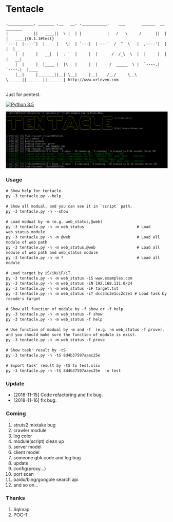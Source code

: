 # Tentacle

```
.___________. _______ .__   __. .___________.    ___       ______  __       _______
|           ||   ____||  \ |  | |           |   /   \     /      ||  |     |   ____|{0.1.1#test}
`---|  |----`|  |__   |   \|  | `---|  |----`  /  ^  \   |  ,----'|  |     |  |__
    |  |     |   __|  |  . `  |     |  |      /  /_\  \  |  |     |  |     |   __|
    |  |     |  |____ |  |\   |     |  |     /  _____  \ |  `----.|  `----.|  |____
    |__|     |_______||__| \__|     |__|    /__/     \__\ \______||_______||_______| http://www.orleven.com


```

Just for pentest.

[![Python 3.5](https://img.shields.io/badge/python-3.5-yellow.svg)](https://www.python.org/)

![show](https://raw.githubusercontent.com/orleven/tentacle/master/show/test.png)

### Usage

```
# Show help for tentacle.
py -3 tentacle.py --help

# Show all modual, and you can see it in `script` path.
py -3 tentacle.py -n --show

# Load modual by -m (e.g. web_status,@web)
py -3 tentacle.py -n -m web_status                       # Load web_status module
py -3 tentacle.py -n -m @web                             # Load all module of web path
py -3 tentacle.py -n -m web_status,@web                  # Load all module of web path and web_status module
py -3 tentacle.py -n -m *                                # Load all module

# Load target by iS/iN/iF/iT.
py -3 tentacle.py -n -m web_status -iS www.examples.com
py -3 tentacle.py -n -m web_status -iN 192.168.111.0/24
py -3 tentacle.py -n -m web_status -iF target.txt
py -3 tentacle.py -n -m web_status -iT dcc54c3e1cc2c2e1 # Load task by recode's target

# Show all function of module by -f show or -f help
py -3 tentacle.py -n -m web_status -f show
py -3 tentacle.py -n -m web_status -f help

# Use function of modual by -m and -f  (e.g. -m web_status -f prove), and you should make sure the function of module is exist.
py -3 tentacle.py -n -m web_status -f prove

# Show task' result by -tS 
py -3 tentacle.py -n -tS 8d4b37597aaec25e

# Export task' result by -tS to test.xlsx
py -3 tentacle.py -n -tS 8d4b37597aaec25e  -o test
```

### Update

* [2018-11-15] Code refactoring and fix  bug.
* [2018-11-16] fix bug.

### Coming

1. struts2 mixtake bug
2. crawler module
3. log color
4. module(script) clean up
5. server model
6. client model
7. someone gbk code and log bug
8. update
9. config(proxy...)
10. port scan
11. baidu/bing/googole search api
12. and so on...


### Thanks

1. Sqlmap
2. POC-T

